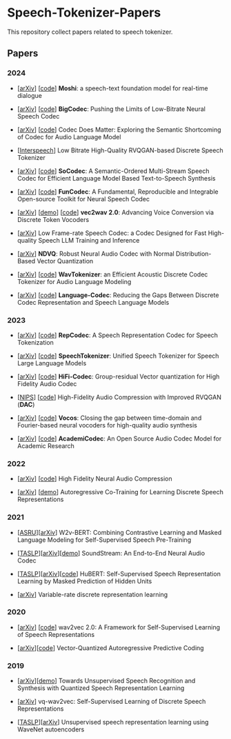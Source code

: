 # Speech-Tokenizer-Papers
This repository  collect papers related to speech tokenizer.

## Papers

### 2024

- [[arXiv](https://arxiv.org/pdf/2410.00037)] [[code](https://github.com/kyutai-labs/moshi)] **Moshi**: a speech-text foundation model for real-time dialogue


- [[arXiv](https://arxiv.org/pdf/2409.05377)] [[code](https://github.com/Aria-K-Alethia/BigCodec)] **BigCodec**: Pushing the Limits of Low-Bitrate  Neural Speech Codec

- [[arXiv](https://arxiv.org/pdf/2408.17175)] [[code](https://github.com/zhenye234/xcodec)] Codec Does Matter: Exploring the Semantic Shortcoming of Codec for Audio Language Model
- [[Interspeech](https://www.isca-archive.org/interspeech_2024/shechtman24_interspeech.html)] Low Bitrate High-Quality RVQGAN-based Discrete Speech Tokenizer

- [[arXiv](https://arxiv.org/pdf/2409.00933)] [[code](https://github.com/hhguo/SoCodec)] **SoCodec**: A Semantic-Ordered Multi-Stream Speech Codec for Efficient Language Model Based Text-to-Speech Synthesis

- [[arXiv](https://arxiv.org/pdf/2309.07405)] [[code](https://github.com/modelscope/FunCodec)] **FunCodec**: A Fundamental, Reproducible and Integrable Open-source Toolkit for Neural Speech Codec

- [[arXiv](https://arxiv.org/pdf/2409.01995)] [[demo](https://cantabile-kwok.github.io/vec2wav2/)] [[code](https://github.com/cantabile-kwok/vec2wav2.0)] **vec2wav 2.0**: Advancing Voice Conversion via Discrete Token Vocoders

- [[arXiv](https://arxiv.org/pdf/2409.12117)] Low Frame-rate Speech Codec: a Codec Designed for Fast High-quality Speech LLM Training and Inference
- [[arXiv](https://arxiv.org/pdf/2409.12717)] **NDVQ**: Robust Neural Audio Codec with Normal Distribution-Based Vector Quantization
- [[arXiv](https://arxiv.org/abs/2408.16532)] [[code](https://github.com/jishengpeng/WavTokenizer)] **WavTokenizer**: an Efficient Acoustic Discrete Codec Tokenizer for Audio Language Modeling
- [[arXiv](https://arxiv.org/pdf/2402.12208)] [[code](https://github.com/jishengpeng/languagecodec)] **Language-Codec**: Reducing the Gaps Between Discrete Codec Representation and Speech Language Models


### 2023


- [[arXiv](https://arxiv.org/abs/2309.00169)] [[code](https://github.com/mct10/RepCodec)] **RepCodec**: A Speech Representation Codec for Speech Tokenization

- [[arXiv](https://arxiv.org/abs/2308.16692)] [[code](https://github.com/ZhangXInFD/SpeechTokenizer/)] **SpeechTokenizer**: Unified Speech Tokenizer for Speech Large Language Models

- [[arXiv](https://arxiv.org/abs/2305.02765)] [[code](https://github.com/yangdongchao/AcademiCodec)] **HiFi-Codec**: Group-residual Vector quantization for High Fidelity Audio Codec
- [[NIPS](https://arxiv.org/pdf/2306.06546)] [[code](https://github.com/descriptinc/descript-audio-codec)] High-Fidelity Audio Compression with Improved RVQGAN (**DAC**)
- [[arXiv](https://arxiv.org/pdf/2306.00814.pdf)] [[code](https://github.com/gemelo-ai/vocos)] **Vocos**: Closing the gap between time-domain and Fourier-based neural vocoders for high-quality audio synthesis
- [[arXiv](https://arxiv.org/pdf/2305.02765.pdf)] [[code](https://github.com/yangdongchao/AcademiCodec)] **AcademiCodec**: An Open Source Audio Codec Model for Academic Research


### 2022
- [[arXiv](https://arxiv.org/abs/2210.13438)] [[code](https://github.com/facebookresearch/encodec)] High Fidelity Neural Audio Compression

- [[arXiv](https://arxiv.org/abs/2203.15840)] [[demo](https://vdrl.github.io/)] Autoregressive Co-Training for Learning Discrete Speech Representations


### 2021
- [[ASRU](https://ieeexplore.ieee.org/document/9688253)][[arXiv](https://arxiv.org/abs/2108.06209)] W2v-BERT: Combining Contrastive Learning and Masked Language Modeling for Self-Supervised Speech Pre-Training

- [[TASLP](https://ieeexplore.ieee.org/document/9625818)][[arXiv](https://arxiv.org/abs/2107.03312)][[demo](https://blog.research.google/2021/08/soundstream-end-to-end-neural-audio.html?m=1)] SoundStream: An End-to-End Neural Audio Codec

- [[TASLP](https://dl.acm.org/doi/10.1109/TASLP.2021.3122291)][[arXiv](https://arxiv.org/abs/2106.07447)][[code](https://github.com/facebookresearch/fairseq/blob/main/examples/hubert/README.md)] HuBERT: Self-Supervised Speech Representation Learning by Masked Prediction of Hidden Units

- [[arXiv](https://arxiv.org/abs/2103.06089)] Variable-rate discrete representation learning


### 2020
- [[arXiv](https://arxiv.org/abs/2006.11477)]
[[code](https://github.com/facebookresearch/fairseq/blob/main/examples/wav2vec/README.md)]
wav2vec 2.0: A Framework for Self-Supervised Learning of Speech Representations

- [[arXiv](https://arxiv.org/abs/2005.08392)][[code](https://github.com/iamyuanchung/VQ-APC)] Vector-Quantized Autoregressive Predictive Coding

### 2019
- [[arXiv](https://arxiv.org/abs/1910.12729)][[demo](https://ttaoretw.github.io/SeqRQ-AE/demo.html)] Towards Unsupervised Speech Recognition and Synthesis with Quantized Speech Representation Learning

- [[arXiv](https://arxiv.org/abs/1910.05453)] vq-wav2vec: Self-Supervised Learning of Discrete Speech Representations

- [[TASLP](https://ieeexplore.ieee.org/document/8822475)][[arXiv](https://arxiv.org/abs/1901.08810)] Unsupervised speech representation learning using WaveNet autoencoders
